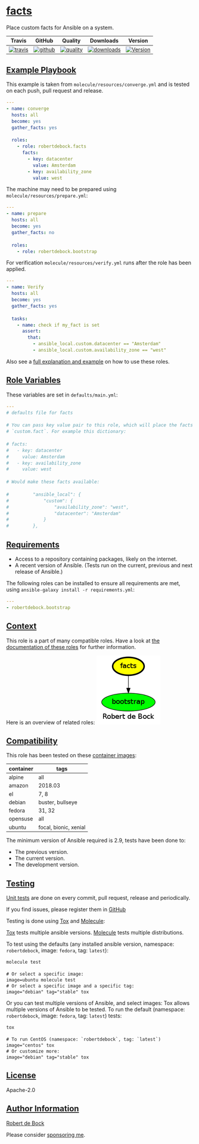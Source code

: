 # [facts](#facts)

Place custom facts for Ansible on a system.

|Travis|GitHub|Quality|Downloads|Version|
|------|------|-------|---------|-------|
|[![travis](https://travis-ci.com/robertdebock/ansible-role-facts.svg?branch=master)](https://travis-ci.com/robertdebock/ansible-role-facts)|[![github](https://github.com/robertdebock/ansible-role-facts/workflows/Ansible%20Molecule/badge.svg)](https://github.com/robertdebock/ansible-role-facts/actions)|[![quality](https://img.shields.io/ansible/quality/46400)](https://galaxy.ansible.com/robertdebock/facts)|[![downloads](https://img.shields.io/ansible/role/d/46400)](https://galaxy.ansible.com/robertdebock/facts)|[![Version](https://img.shields.io/github/release/robertdebock/ansible-role-facts.svg)](https://github.com/robertdebock/ansible-role-facts/releases/)|

## [Example Playbook](#example-playbook)

This example is taken from `molecule/resources/converge.yml` and is tested on each push, pull request and release.
```yaml
---
- name: converge
  hosts: all
  become: yes
  gather_facts: yes

  roles:
    - role: robertdebock.facts
      facts:
        - key: datacenter
          value: Amsterdam
        - key: availability_zone
          value: west
```

The machine may need to be prepared using `molecule/resources/prepare.yml`:
```yaml
---
- name: prepare
  hosts: all
  become: yes
  gather_facts: no

  roles:
    - role: robertdebock.bootstrap
```

For verification `molecule/resources/verify.yml` runs after the role has been applied.
```yaml
---
- name: Verify
  hosts: all
  become: yes
  gather_facts: yes

  tasks:
    - name: check if my_fact is set
      assert:
        that:
          - ansible_local.custom.datacenter == "Amsterdam"
          - ansible_local.custom.availability_zone == "west"
```

Also see a [full explanation and example](https://robertdebock.nl/how-to-use-these-roles.html) on how to use these roles.

## [Role Variables](#role-variables)

These variables are set in `defaults/main.yml`:
```yaml
---
# defaults file for facts

# You can pass key value pair to this role, which will place the facts in
# `custom.fact`. For example this dictionary:

# facts:
#   - key: datacenter
#     value: Amsterdam
#   - key: availability_zone
#     value: west

# Would make these facts available:

#         "ansible_local": {
#             "custom": {
#                 "availability_zone": "west",
#                 "datacenter": "Amsterdam"
#             }
#         },
```

## [Requirements](#requirements)

- Access to a repository containing packages, likely on the internet.
- A recent version of Ansible. (Tests run on the current, previous and next release of Ansible.)

The following roles can be installed to ensure all requirements are met, using `ansible-galaxy install -r requirements.yml`:

```yaml
---
- robertdebock.bootstrap

```

## [Context](#context)

This role is a part of many compatible roles. Have a look at [the documentation of these roles](https://robertdebock.nl/) for further information.

Here is an overview of related roles:
![dependencies](https://raw.githubusercontent.com/robertdebock/drawings/artifacts/facts.png "Dependency")

## [Compatibility](#compatibility)

This role has been tested on these [container images](https://hub.docker.com/u/robertdebock):

|container|tags|
|---------|----|
|alpine|all|
|amazon|2018.03|
|el|7, 8|
|debian|buster, bullseye|
|fedora|31, 32|
|opensuse|all|
|ubuntu|focal, bionic, xenial|

The minimum version of Ansible required is 2.9, tests have been done to:

- The previous version.
- The current version.
- The development version.



## [Testing](#testing)

[Unit tests](https://travis-ci.com/robertdebock/ansible-role-facts) are done on every commit, pull request, release and periodically.

If you find issues, please register them in [GitHub](https://github.com/robertdebock/ansible-role-facts/issues)

Testing is done using [Tox](https://tox.readthedocs.io/en/latest/) and [Molecule](https://github.com/ansible/molecule):

[Tox](https://tox.readthedocs.io/en/latest/) tests multiple ansible versions.
[Molecule](https://github.com/ansible/molecule) tests multiple distributions.

To test using the defaults (any installed ansible version, namespace: `robertdebock`, image: `fedora`, tag: `latest`):

```
molecule test

# Or select a specific image:
image=ubuntu molecule test
# Or select a specific image and a specific tag:
image="debian" tag="stable" tox
```

Or you can test multiple versions of Ansible, and select images:
Tox allows multiple versions of Ansible to be tested. To run the default (namespace: `robertdebock`, image: `fedora`, tag: `latest`) tests:

```
tox

# To run CentOS (namespace: `robertdebock`, tag: `latest`)
image="centos" tox
# Or customize more:
image="debian" tag="stable" tox
```

## [License](#license)

Apache-2.0


## [Author Information](#author-information)

[Robert de Bock](https://robertdebock.nl/)

Please consider [sponsoring me](https://github.com/sponsors/robertdebock).
